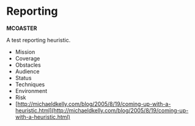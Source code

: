 # Reporting

**MCOASTER**

A test reporting heuristic.

* Mission
* Coverage
* Obstacles
* Audience
* Status
* Techniques
* Environment
* Risk
* [http://michaeldkelly.com/blog/2005/8/19/coming-up-with-a-heuristic.html](http://michaeldkelly.com/blog/2005/8/19/coming-up-with-a-heuristic.html)

